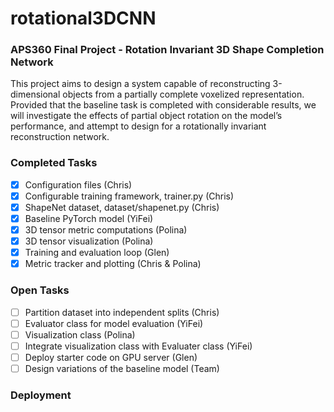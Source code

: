 # rotational3DCNN

### APS360 Final Project - Rotation Invariant 3D Shape Completion Network

This project aims to design a system capable of reconstructing 3-dimensional objects from a partially complete voxelized representation. Provided that the baseline task is completed with considerable results, we will investigate the effects of partial object rotation on the model’s performance, and attempt to design for a rotationally invariant reconstruction network.

### Completed Tasks
- [x] Configuration files (Chris)
- [x] Configurable training framework, trainer.py (Chris) 
- [x] ShapeNet dataset, dataset/shapenet.py (Chris)
- [x] Baseline PyTorch model (YiFei)
- [x] 3D tensor metric computations (Polina)
- [x] 3D tensor visualization (Polina)
- [x] Training and evaluation loop (Glen)
- [x] Metric tracker and plotting (Chris & Polina)

### Open Tasks
- [ ] Partition dataset into independent splits (Chris)
- [ ] Evaluator class for model evaluation (YiFei)
- [ ] Visualization class (Polina)
- [ ] Integrate visualization class with Evaluater class (YiFei)
- [ ] Deploy starter code on GPU server (Glen)
- [ ] Design variations of the baseline model (Team)

### Deployment

